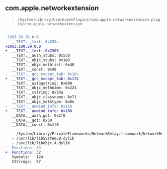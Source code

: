 ## com.apple.networkextension

> `/System/Library/UserEventPlugins/com.apple.networkextension.plugin/com.apple.networkextension`

```diff

-2063.80.10.0.0
-  __TEXT.__text: 0x239c
+2063.100.29.0.0
+  __TEXT.__text: 0x2368
   __TEXT.__auth_stubs: 0x5c0
   __TEXT.__objc_stubs: 0x1e0
   __TEXT.__objc_methlist: 0x40
   __TEXT.__const: 0x48
-  __TEXT.__gcc_except_tab: 0x16c
+  __TEXT.__gcc_except_tab: 0x174
   __TEXT.__oslogstring: 0x609
   __TEXT.__objc_methname: 0x224
   __TEXT.__cstring: 0x33a
   __TEXT.__objc_classname: 0x71
   __TEXT.__objc_methtype: 0x8e
-  __TEXT.__unwind_info: 0x110
+  __TEXT.__unwind_info: 0x108
   __DATA.__auth_got: 0x2f0
   __DATA.__got: 0x50
   __DATA.__const: 0x1f0

   - /System/Library/PrivateFrameworks/NetworkRelay.framework/NetworkRelay
   - /usr/lib/libSystem.B.dylib
   - /usr/lib/libobjc.A.dylib
-  Functions: 33
+  Functions: 32
   Symbols:   124
   CStrings:  97
 

```
